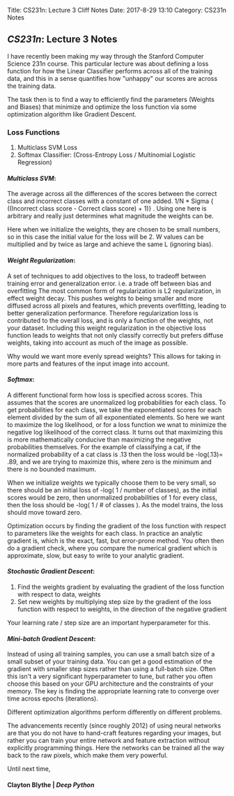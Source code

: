 Title: CS231n: Lecture 3 Cliff Notes
Date: 2017-8-29 13:10
Category: CS231n Notes

## *CS231n*: Lecture 3 Notes


I have recently been making my way through the Stanford Computer Science 231n course. This particular lecture
was about defining a loss function for how the Linear Classifier performs across all of the training data,
and this in a sense quantifies how "unhappy" our scores are across the training data.

The task then is to find a way to efficiently find the parameters (Weights and Biases) that minimize and optimize the loss function via some optimization algorithm like Gradient Descent.

### Loss Functions
1. Multiclass SVM Loss
2. Softmax Classifier: (Cross-Entropy Loss / Multinomial Logistic Regression)


#### *Multiclass SVM*:

 The average across all the differences of the scores between the correct class and incorrect classes with a constant of one added. 1/N * Sigma { ((Incorrect class score  - Correct class score) + 1)} . Using one here is
arbitrary and really just determines what magnitude the weights can be.

Here when we initialize the weights, they are chosen to be small numbers, so in this case the initial value for the loss will be 2. W values can be multiplied and by twice as large and achieve the same L (ignoring bias).

#### *Weight Regularization*:

 A set of techniques to add objectives to the loss, to tradeoff between training error and generalization error. i.e. a trade off between bias and overfitting
The most common form of regularization is L2 regularization, in effect weight decay. This pushes weights to being smaller and more diffused across all pixels and features, which prevents overfitting, leading to better generalization performance.
Therefore regularization loss is contributed to the overall loss, and is only a function of the weights, not your dataset.
Including this weight regularization in the objective loss function leads to weights that not only classify correctly but prefers diffuse weights, taking into account as much of the image as possible.

Why would we want more evenly spread weights? This allows for taking in more parts and features of the input image into account.

#### *Softmax*:
A different functional form how loss is specified across scores. This assumes that the scores are unormalized log probabilities for each class. To get probabilities for each class,
we take the exponentiated scores for each element divided by the sum of all exponentiated elements. So here we want to maximize the log likelihood, or for a loss function we wnat to
minimize the negative log likelihood of the correct class. It turns out that maximizing this is more mathematically conducive than maximizing the negative probabilities themselves.
For the example of classifying a cat, if the normalized probability of a cat class is .13 then the loss would be -log(.13)= .89, and we are trying to maximize this, where zero is the minimum and there is no bounded maximum.

When we initialize weights we typically choose them to be very small, so there should be an initial loss of -log( 1 / number of classes), as the initial scores would be zero, then unormalized probabilities of 1 for every class, then
the loss should be -log( 1 / # of classes ). As the model trains, the loss should move toward zero.

Optimization occurs by finding the gradient of the loss function with respect to parameters like the weights for each class. In practice an analytic gradient is, which is the exact, fast, but error-prone method.
You often then do a gradient check, where you compare the numerical gradient which is approximate, slow, but easy to write to your analytic gradient.

#### *Stochastic Gradient Descent*:
  1. Find the weights gradient by evaluating the gradient of the loss function with respect to data, weights
  2. Set new weights by multiplying step size by the gradient of the loss function with respect to weights, in the direction of the negative gradient

Your learning rate / step size are an important hyperparameter for this.

#### *Mini-batch Gradient Descent*:
Instead of using all training samples, you can use a small batch size of a small subset of your training data. You can get a good estimation of the gradient with smaller step sizes rather than using a full-batch size.
Often this isn't a very significant hyperparameter to tune, but rather you often choose this based on your GPU architecture and the constraints of your memory.
The key is finding the appropriate learning rate to converge over time across epochs (iterations).

Different optimization algorithms perform differently on different problems.

The advancements recently (since roughly 2012) of using neural networks are that you do not have to hand-craft features regarding your images, but rather you can train your entire network and feature
extraction without explicitly programming things. Here the networks can be trained all the way back to the raw pixels, which make them very powerful.

Until next time,
#### Clayton Blythe | *Deep Python*
